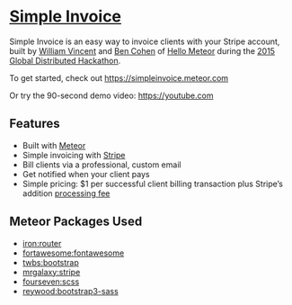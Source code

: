 # [Simple Invoice](https://simpleinvoice.meteor.com)

Simple Invoice is an easy way to invoice clients with your Stripe account, built by [William Vincent](https://github.com/wsvincent) and [Ben Cohen](https://github.com/heliostatic) of [Hello Meteor](http://hellometeor.com/) during the [2015 Global Distributed Hackathon](http://meteor-2015.devpost.com/).

To get started, check out <https://simpleinvoice.meteor.com>

Or try the 90-second demo video: <https://youtube.com>

## Features

* Built with [Meteor](https://www.meteor.com/)
* Simple invoicing with [Stripe](https://stripe.com/)
* Bill clients via a professional, custom email
* Get notified when your client pays
* Simple pricing: $1 per successful client billing transaction plus Stripe’s addition  [processing fee](https://stripe.com/us/pricing)

## Meteor Packages Used
* [iron:router](https://atmospherejs.com/iron/router)
* [fortawesome:fontawesome](https://atmospherejs.com/fortawesome/fontawesome)
* [twbs:bootstrap](https://atmospherejs.com/twbs/bootstrap)
* [mrgalaxy:stripe](https://atmospherejs.com/mrgalaxy/stripe)
* [fourseven:scss](https://atmospherejs.com/fourseven/scss)
* [reywood:bootstrap3-sass](https://atmospherejs.com/reywood/bootstrap3-sass)
